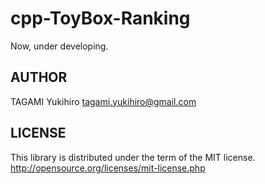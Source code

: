 cpp-ToyBox-Ranking
==================

Now, under developing.

AUTHOR
------

TAGAMI Yukihiro <tagami.yukihiro@gmail.com>

LICENSE
-------

This library is distributed under the term of the MIT license.
<http://opensource.org/licenses/mit-license.php>

